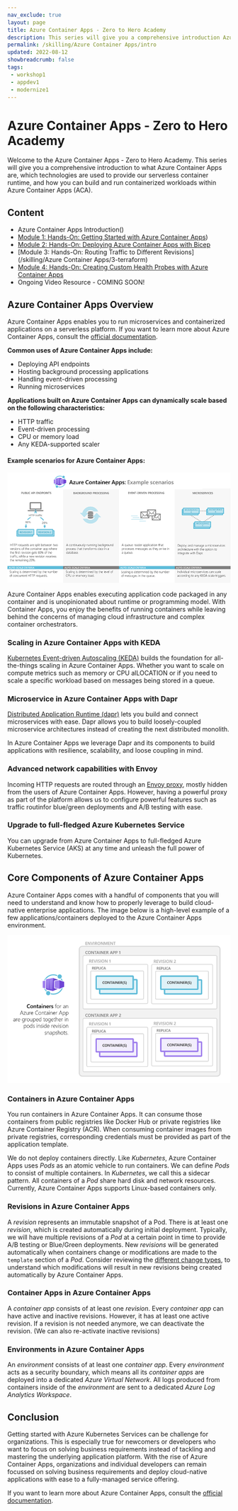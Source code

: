 ```yaml
---
nav_exclude: true
layout: page
title: Azure Container Apps - Zero to Hero Academy
description: This series will give you a comprehensive introduction Azure Container Apps.
permalink: /skilling/Azure Container Apps/intro
updated: 2022-08-12
showbreadcrumb: false
tags:
 - workshop1
 - appdev1
 - modernize1
---
```


# Azure Container Apps - Zero to Hero Academy

Welcome to the Azure Container Apps - Zero to Hero Academy. This series will give you a comprehensive introduction to what Azure Container Apps are, which technologies are used to provide our serverless container runtime, and how you can build and run containerized workloads within Azure Container Apps (ACA).

## Content
* Azure Container Apps Introduction()
* [Module 1: Hands-On: Getting Started with Azure Container Apps](https://github.com/microsoft/PartnerResources/blob/72f1a4f5ff23f9b064a95accd523d3ee7e2971d9/_docs/Skilling/Azure%20Container%20Apps/1-container-deployment.md))
* [Module 2: Hands-On: Deploying Azure Container Apps with Bicep](https://github.com/microsoft/PartnerResources/blob/72f1a4f5ff23f9b064a95accd523d3ee7e2971d9/_docs/Skilling/Azure%20Container%20Apps/2-bicep.md)
* [Module 3: Hands-On: Routing Traffic to Different Revisions](/skilling/Azure Container Apps/3-terraform)
* [Module 4: Hands-On: Creating Custom Health Probes with Azure Container Apps](https://keda.sh/)
* Ongoing Video Resource - COMING SOON!

## Azure Container Apps Overview

Azure Container Apps enables you to run microservices and containerized applications on a serverless platform. If you want to learn more about Azure Container Apps, consult the [official documentation](https://docs.microsoft.com/en-us/azure/container-apps/).

**Common uses of Azure Container Apps include:**
* Deploying API endpoints
* Hosting background processing applications
* Handling event-driven processing
* Running microservices


**Applications built on Azure Container Apps can dynamically scale based on the following characteristics:**
* HTTP traffic
* Event-driven processing
* CPU or memory load
* Any KEDA-supported scaler

#### Example scenarios for Azure Container Apps:
<div style="text-align: center;">

![](assets/aca-workshop/azure-container-apps-example-scenarios.png)

</div>

Azure Container Apps enables executing application code packaged in any container and is unopinionated about runtime or programming model. With Container Apps, you enjoy the benefits of running containers while leaving behind the concerns of managing cloud infrastructure and complex container orchestrators.

### Scaling in Azure Container Apps with KEDA

[Kubernetes Event-driven Autoscaling (KEDA)](https://keda.sh/) builds the foundation for all-the-things scaling in Azure Container Apps. Whether you want to scale on compute metrics such as memory or CPU alLOCATION or if you need to scale a specific workload based on messages being stored in a queue.


### Microservice in Azure Container Apps with Dapr

[Distributed Application Runtime (dapr)](https://dapr.io/) lets you build and connect microservices with ease. Dapr allows you to build loosely-coupled microservice architectures instead of creating the next distributed monolith.

In Azure Container Apps we leverage Dapr and its components to build applications with resilience, scalability, and loose coupling in mind.

### Advanced network capabilities with Envoy

Incoming HTTP requests are routed through an [Envoy proxy](https://www.envoyproxy.io/), mostly hidden from the users of Azure Container Apps. However, having a powerful proxy as part of the platform allows us to configure powerful features such as traffic routinfor blue/green deployments and A/B testing with ease.

### Upgrade to full-fledged Azure Kubernetes Service

You can upgrade from Azure Container Apps to full-fledged Azure Kubernetes Service (AKS) at any time and unleash the full power of Kubernetes.

## Core Components of Azure Container Apps

Azure Container Apps comes with a handful of components that you will need to understand and know how to properly leverage to build cloud-native enterprise applications. The image below is a high-level example of a few applications/containers deployed to the Azure Container Apps environment.

<div style="text-align: center;">

![](assets/aca-workshop/azure-container-apps-containers.png)

</div>


### Containers in Azure Container Apps

You run containers in Azure Container Apps. It can consume those containers from public registries like Docker Hub or private registries like Azure Container Registry (ACR). When consuming container images from private registries, corresponding credentials must be provided as part of the application template.

We do not deploy containers directly. Like _Kubernetes_, Azure Container Apps uses _Pods_ as an atomic vehicle to run containers. We can define _Pods_ to consist of multiple containers. In _Kubernetes_, we call this a sidecar pattern. All containers of a _Pod_ share hard disk and network resources. Currently, Azure Container Apps supports Linux-based containers only.

### Revisions in Azure Container Apps

A _revision_ represents an immutable snapshot of a Pod. There is at least one _revision_, which is created automatically during initial deployment. Typically, we will have multiple revisions of a _Pod_ at a certain point in time to provide A/B testing or Blue/Green deployments. New _revisions_ will be generated automatically when containers change or modifications are made to the `template` section of a _Pod_. Consider reviewing the [different change types](https://docs.microsoft.com/en-us/azure/container-apps/revisions#change-types), to understand which modifications will result in new revisions being created automatically by Azure Container Apps.

### Container Apps in Azure Container Apps

A _container app_ consists of at least one _revision_. Every _container app_ can have active and inactive revisions. However, it has at least one active revision. If a revision is not needed anymore, we can deactivate the revision. (We can also re-activate inactive revisions)

### Environments in Azure Container Apps

An _environment_ consists of at least one _container app_. Every _environment_ acts as a security boundary, which means all its _container apps_ are deployed into a dedicated _Azure Virtual Network_. All logs produced from containers inside of the _environment_ are sent to a dedicated _Azure Log Analytics Workspace_.


## Conclusion

Getting started with Azure Kubernetes Services can be challenge for organizations. This is especially true for newcomers or developers who want to focus on solving business requirements instead of tackling and mastering the underlying application platform. With the rise of Azure Container Apps, organizations and individual developers can remain focussed on solving business requirements and deploy cloud-native applications with ease to a fully-managed service offering.

If you want to learn more about Azure Container Apps, consult the [official documentation](https://docs.microsoft.com/en-us/azure/container-apps/).
